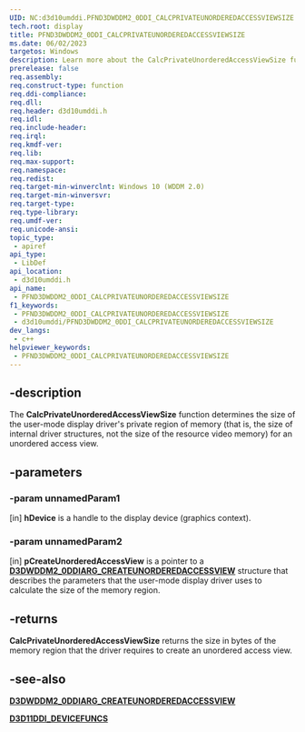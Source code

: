 ```yaml
---
UID: NC:d3d10umddi.PFND3DWDDM2_0DDI_CALCPRIVATEUNORDEREDACCESSVIEWSIZE
tech.root: display
title: PFND3DWDDM2_0DDI_CALCPRIVATEUNORDEREDACCESSVIEWSIZE
ms.date: 06/02/2023
targetos: Windows
description: Learn more about the CalcPrivateUnorderedAccessViewSize function.
prerelease: false
req.assembly: 
req.construct-type: function
req.ddi-compliance: 
req.dll: 
req.header: d3d10umddi.h
req.idl: 
req.include-header: 
req.irql: 
req.kmdf-ver: 
req.lib: 
req.max-support: 
req.namespace: 
req.redist: 
req.target-min-winverclnt: Windows 10 (WDDM 2.0)
req.target-min-winversvr: 
req.target-type: 
req.type-library: 
req.umdf-ver: 
req.unicode-ansi: 
topic_type:
 - apiref
api_type:
 - LibDef
api_location:
 - d3d10umddi.h
api_name:
 - PFND3DWDDM2_0DDI_CALCPRIVATEUNORDEREDACCESSVIEWSIZE
f1_keywords:
 - PFND3DWDDM2_0DDI_CALCPRIVATEUNORDEREDACCESSVIEWSIZE
 - d3d10umddi/PFND3DWDDM2_0DDI_CALCPRIVATEUNORDEREDACCESSVIEWSIZE
dev_langs:
 - c++
helpviewer_keywords:
 - PFND3DWDDM2_0DDI_CALCPRIVATEUNORDEREDACCESSVIEWSIZE
---
```


## -description

The **CalcPrivateUnorderedAccessViewSize** function determines the size of the user-mode display driver's private region of memory (that is, the size of internal driver structures, not the size of the resource video memory) for an unordered access view.

## -parameters

### -param unnamedParam1

[in] **hDevice** is a handle to the display device (graphics context).

### -param unnamedParam2

[in] **pCreateUnorderedAccessView** is a pointer to a [**D3DWDDM2_0DDIARG_CREATEUNORDEREDACCESSVIEW**](ns-d3d10umddi-d3dwddm2_0ddiarg_createunorderedaccessview.md) structure that describes the parameters that the user-mode display driver uses to calculate the size of the memory region.

## -returns

**CalcPrivateUnorderedAccessViewSize** returns the size in bytes of the memory region that the driver requires to create an unordered access view.

## -see-also

[**D3DWDDM2_0DDIARG_CREATEUNORDEREDACCESSVIEW**](ns-d3d10umddi-d3dwddm2_0ddiarg_createunorderedaccessview.md)

[**D3D11DDI_DEVICEFUNCS**](ns-d3d10umddi-d3d11ddi_devicefuncs.md)
